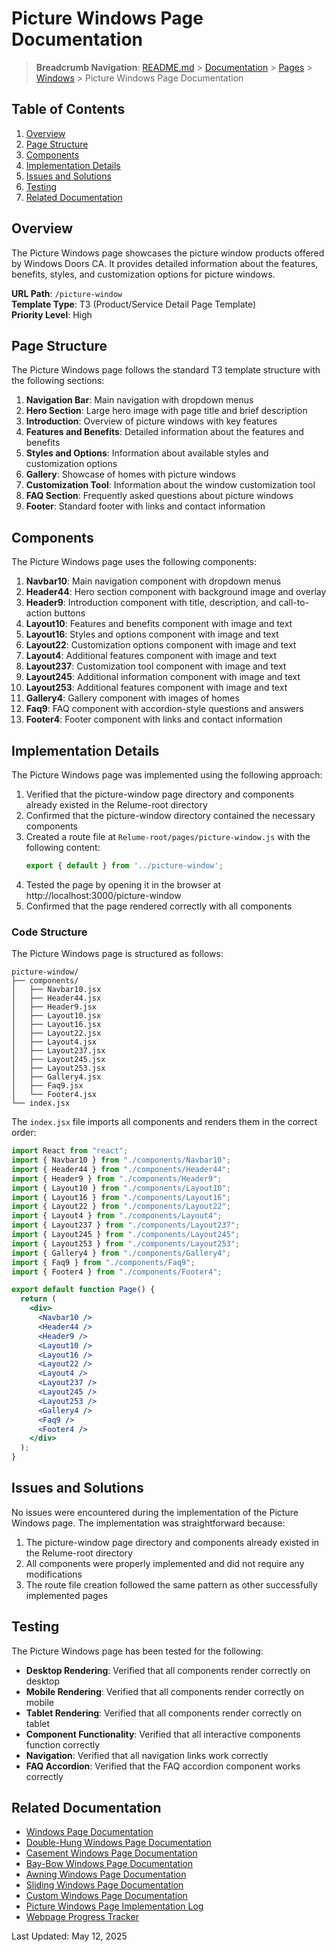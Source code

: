 # Picture Windows Page Documentation

> **Breadcrumb Navigation**: [README.md](../../../README.md) > [Documentation](../../index.md) > [Pages](../index.md) > [Windows](./index.md) > Picture Windows Page Documentation

## Table of Contents

1. [Overview](#overview)
2. [Page Structure](#page-structure)
3. [Components](#components)
4. [Implementation Details](#implementation-details)
5. [Issues and Solutions](#issues-and-solutions)
6. [Testing](#testing)
7. [Related Documentation](#related-documentation)

## Overview

The Picture Windows page showcases the picture window products offered by Windows Doors CA. It provides detailed information about the features, benefits, styles, and customization options for picture windows.

**URL Path**: `/picture-window`  
**Template Type**: T3 (Product/Service Detail Page Template)  
**Priority Level**: High  

## Page Structure

The Picture Windows page follows the standard T3 template structure with the following sections:

1. **Navigation Bar**: Main navigation with dropdown menus
2. **Hero Section**: Large hero image with page title and brief description
3. **Introduction**: Overview of picture windows with key features
4. **Features and Benefits**: Detailed information about the features and benefits
5. **Styles and Options**: Information about available styles and customization options
6. **Gallery**: Showcase of homes with picture windows
7. **Customization Tool**: Information about the window customization tool
8. **FAQ Section**: Frequently asked questions about picture windows
9. **Footer**: Standard footer with links and contact information

## Components

The Picture Windows page uses the following components:

1. **Navbar10**: Main navigation component with dropdown menus
2. **Header44**: Hero section component with background image and overlay
3. **Header9**: Introduction component with title, description, and call-to-action buttons
4. **Layout10**: Features and benefits component with image and text
5. **Layout16**: Styles and options component with image and text
6. **Layout22**: Customization options component with image and text
7. **Layout4**: Additional features component with image and text
8. **Layout237**: Customization tool component with image and text
9. **Layout245**: Additional information component with image and text
10. **Layout253**: Additional features component with image and text
11. **Gallery4**: Gallery component with images of homes
12. **Faq9**: FAQ component with accordion-style questions and answers
13. **Footer4**: Footer component with links and contact information

## Implementation Details

The Picture Windows page was implemented using the following approach:

1. Verified that the picture-window page directory and components already existed in the Relume-root directory
2. Confirmed that the picture-window directory contained the necessary components
3. Created a route file at `Relume-root/pages/picture-window.js` with the following content:
   ```javascript
   export { default } from '../picture-window';
   ```
4. Tested the page by opening it in the browser at http://localhost:3000/picture-window
5. Confirmed that the page rendered correctly with all components

### Code Structure

The Picture Windows page is structured as follows:

```
picture-window/
├── components/
│   ├── Navbar10.jsx
│   ├── Header44.jsx
│   ├── Header9.jsx
│   ├── Layout10.jsx
│   ├── Layout16.jsx
│   ├── Layout22.jsx
│   ├── Layout4.jsx
│   ├── Layout237.jsx
│   ├── Layout245.jsx
│   ├── Layout253.jsx
│   ├── Gallery4.jsx
│   ├── Faq9.jsx
│   └── Footer4.jsx
└── index.jsx
```

The `index.jsx` file imports all components and renders them in the correct order:

```jsx
import React from "react";
import { Navbar10 } from "./components/Navbar10";
import { Header44 } from "./components/Header44";
import { Header9 } from "./components/Header9";
import { Layout10 } from "./components/Layout10";
import { Layout16 } from "./components/Layout16";
import { Layout22 } from "./components/Layout22";
import { Layout4 } from "./components/Layout4";
import { Layout237 } from "./components/Layout237";
import { Layout245 } from "./components/Layout245";
import { Layout253 } from "./components/Layout253";
import { Gallery4 } from "./components/Gallery4";
import { Faq9 } from "./components/Faq9";
import { Footer4 } from "./components/Footer4";

export default function Page() {
  return (
    <div>
      <Navbar10 />
      <Header44 />
      <Header9 />
      <Layout10 />
      <Layout16 />
      <Layout22 />
      <Layout4 />
      <Layout237 />
      <Layout245 />
      <Layout253 />
      <Gallery4 />
      <Faq9 />
      <Footer4 />
    </div>
  );
}
```

## Issues and Solutions

No issues were encountered during the implementation of the Picture Windows page. The implementation was straightforward because:

1. The picture-window page directory and components already existed in the Relume-root directory
2. All components were properly implemented and did not require any modifications
3. The route file creation followed the same pattern as other successfully implemented pages

## Testing

The Picture Windows page has been tested for the following:

- **Desktop Rendering**: Verified that all components render correctly on desktop
- **Mobile Rendering**: Verified that all components render correctly on mobile
- **Tablet Rendering**: Verified that all components render correctly on tablet
- **Component Functionality**: Verified that all interactive components function correctly
- **Navigation**: Verified that all navigation links work correctly
- **FAQ Accordion**: Verified that the FAQ accordion component works correctly

## Related Documentation

- [Windows Page Documentation](./windows-page-documentation.md)
- [Double-Hung Windows Page Documentation](./double-hung-page-documentation.md)
- [Casement Windows Page Documentation](./casement-page-documentation.md)
- [Bay-Bow Windows Page Documentation](./bay-bow-page-documentation.md)
- [Awning Windows Page Documentation](./awning-page-documentation.md)
- [Sliding Windows Page Documentation](./sliding-page-documentation.md)
- [Custom Windows Page Documentation](./custom-page-documentation.md)
- [Picture Windows Page Implementation Log](../../daily-logs/2025-05-12-picture-window-page-implementation.md)
- [Webpage Progress Tracker](../../tracking/webpage-progress-tracker.md)

Last Updated: May 12, 2025
